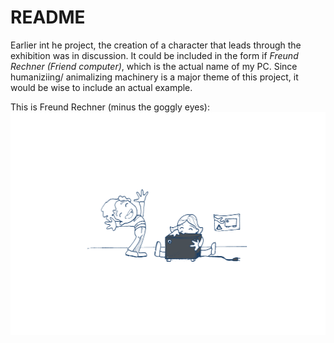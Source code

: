 # README

Earlier int he project, the creation of a character that leads through the exhibition was in discussion. It could be included in the form if *Freund Rechner (Friend computer)*, which is the actual name of my PC. Since humaniziing/ animalizing machinery is a major theme of this project, it would be wise to include an actual example.

This is Freund Rechner (minus the goggly eyes):
![Friend computer](joy.png)
